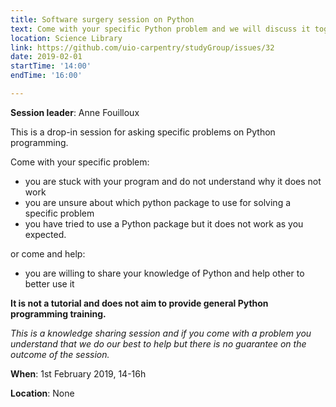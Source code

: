 ```yaml
---
title: Software surgery session on Python
text: Come with your specific Python problem and we will discuss it together and try to find a good solution
location: Science Library
link: https://github.com/uio-carpentry/studyGroup/issues/32
date: 2019-02-01
startTime: '14:00'
endTime: '16:00'

---
```


**Session leader**: Anne Fouilloux

This is a drop-in session for asking specific problems on Python programming.

Come with your specific problem:

- you are stuck with your program and do not understand why it does not work
- you are unsure about which python package to use for solving a specific problem
- you have tried to use a Python package but it does not work as you expected.

or come and help:

- you are willing to share your knowledge of Python and help other to better use it

**It is not a tutorial and does not aim to provide general Python programming training.**

_This is a knowledge sharing session and if you come with a problem you understand that we do our best to help but there is no guarantee on the outcome of the session._

**When**: 1st February 2019, 14-16h

**Location**:   None

